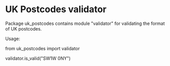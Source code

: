 # UK Postcodes validator     

Package uk_postcodes contains module "validator" for validating the format
of UK postcodes.

Usage:

from uk_postcodes import validator

validator.is_valid("SW1W 0NY")

